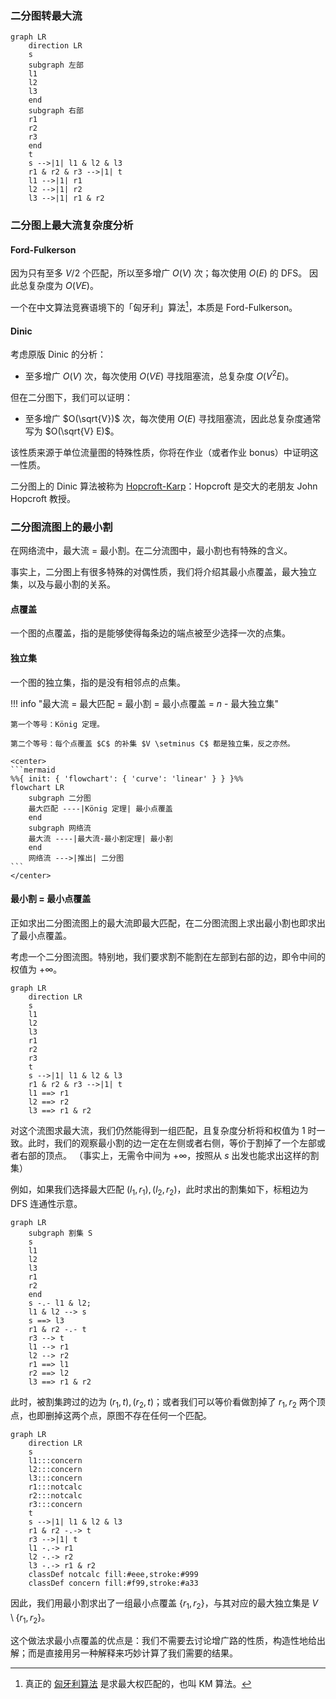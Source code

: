 ### 二分图转最大流

```mermaid
graph LR
    direction LR
    s
    subgraph 左部
    l1
    l2
    l3
    end
    subgraph 右部
    r1
    r2
    r3
    end
    t
    s -->|1| l1 & l2 & l3
    r1 & r2 & r3 -->|1| t
    l1 -->|1| r1
    l2 -->|1| r2
    l3 -->|1| r1 & r2
```

### 二分图上最大流复杂度分析

#### Ford-Fulkerson

因为只有至多 $V / 2$ 个匹配，所以至多增广 $O(V)$ 次；每次使用 $O(E)$ 的 DFS。 因此总复杂度为 $O(VE)$。

一个在中文算法竞赛语境下的「匈牙利」算法[^1]，本质是 Ford-Fulkerson。

[^1]: 真正的 [匈牙利算法](https://en.wikipedia.org/wiki/Hungarian_algorithm) 是求最大权匹配的，也叫 KM 算法。

#### Dinic

考虑原版 Dinic 的分析：

* 至多增广 $O(V)$ 次，每次使用 $O(VE)$ 寻找阻塞流，总复杂度 $O(V ^ 2 E)$。 

但在二分图下，我们可以证明：

* 至多增广 $O(\sqrt{V})$ 次，每次使用 $O(E)$ 寻找阻塞流，因此总复杂度通常写为 $O(\sqrt{V} E)$。 

该性质来源于单位流量图的特殊性质，你将在作业（或者作业 bonus）中证明这一性质。

二分图上的 Dinic 算法被称为 [Hopcroft-Karp](https://en.wikipedia.org/wiki/Hopcroft%E2%80%93Karp_algorithm)：Hopcroft 是交大的老朋友 John Hopcroft 教授。

### 二分图流图上的最小割

在网络流中，最大流 = 最小割。在二分流图中，最小割也有特殊的含义。

事实上，二分图上有很多特殊的对偶性质，我们将介绍其最小点覆盖，最大独立集，以及与最小割的关系。

#### 点覆盖

一个图的点覆盖，指的是能够使得每条边的端点被至少选择一次的点集。

#### 独立集

一个图的独立集，指的是没有相邻点的点集。

!!! info "最大流 = 最大匹配 = 最小割 = 最小点覆盖 = $n$ - 最大独立集"

    第一个等号：König 定理。

    第二个等号：每个点覆盖 $C$ 的补集 $V \setminus C$ 都是独立集，反之亦然。

    <center>
    ```mermaid
    %%{ init: { 'flowchart': { 'curve': 'linear' } } }%%
    flowchart LR
        subgraph 二分图
        最大匹配 ----|König 定理| 最小点覆盖
        end
        subgraph 网络流
        最大流 ----|最大流-最小割定理| 最小割
        end
        网络流 --->|推出| 二分图
    ```
    </center>

#### 最小割 = 最小点覆盖

正如求出二分图流图上的最大流即最大匹配，在二分图流图上求出最小割也即求出了最小点覆盖。

考虑一个二分图流图。特别地，我们要求割不能割在左部到右部的边，即令中间的权值为 $+\infty$。

```mermaid
graph LR
    direction LR
    s
    l1
    l2
    l3
    r1
    r2
    r3
    t
    s -->|1| l1 & l2 & l3
    r1 & r2 & r3 -->|1| t
    l1 ==> r1
    l2 ==> r2
    l3 ==> r1 & r2
```

对这个流图求最大流，我们仍然能得到一组匹配，且复杂度分析将和权值为 $1$ 时一致。此时，我们的观察最小割的边一定在左侧或者右侧，等价于割掉了一个左部或者右部的顶点。
（事实上，无需令中间为 $+\infty$，按照从 $s$ 出发也能求出这样的割集）

例如，如果我们选择最大匹配 $(l_1, r_1), (l_2, r_2)$，此时求出的割集如下，标粗边为 DFS 连通性示意。

```mermaid
graph LR
    subgraph 割集 S
    s
    l1
    l2
    l3
    r1
    r2
    end
    s -.- l1 & l2;
    l1 & l2 --> s
    s ==> l3
    r1 & r2 -.- t
    r3 --> t
    l1 --> r1
    l2 --> r2
    r1 ==> l1
    r2 ==> l2
    l3 ==> r1 & r2
```

此时，被割集跨过的边为 $(r_1, t), (r_2, t)$；或者我们可以等价看做割掉了 $r_1, r_2$ 两个顶点，也即删掉这两个点，原图不存在任何一个匹配。

```mermaid
graph LR
    direction LR
    s
    l1:::concern
    l2:::concern
    l3:::concern
    r1:::notcalc
    r2:::notcalc
    r3:::concern
    t
    s -->|1| l1 & l2 & l3
    r1 & r2 -.-> t
    r3 -->|1| t
    l1 -.-> r1
    l2 -.-> r2
    l3 -.-> r1 & r2
    classDef notcalc fill:#eee,stroke:#999
    classDef concern fill:#f99,stroke:#a33
```

因此，我们用最小割求出了一组最小点覆盖 $\{r_1, r_2\}$，与其对应的最大独立集是 $V \setminus \{r_1, r_2\}$。

这个做法求最小点覆盖的优点是：我们不需要去讨论增广路的性质，构造性地给出解；而是直接用另一种解释来巧妙计算了我们需要的结果。